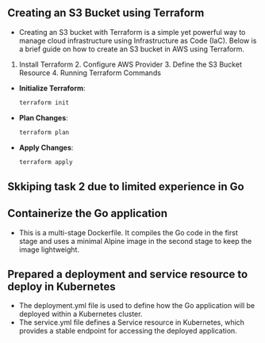 ## Creating an S3 Bucket using Terraform 
- Creating an S3 bucket with Terraform is a simple yet powerful way to manage cloud infrastructure using Infrastructure as Code (IaC). Below is a brief guide on how to create an S3 bucket in AWS using Terraform.

1. Install Terraform
    2. Configure AWS Provider
    3. Define the S3 Bucket Resource
    4. Running Terraform Commands

 - **Initialize Terraform**:
    ```bash
    terraform init
    ```

  - **Plan Changes**:
    ```bash
    terraform plan
    ```

  - **Apply Changes**:
    ```bash
    terraform apply
    ```

## Skkiping task 2 due to limited experience in Go

## Containerize the Go application
- This is a multi-stage Dockerfile. It compiles the Go code in the first stage and uses a minimal Alpine image in the second stage to keep the image lightweight.

## Prepared a deployment and service resource to deploy in Kubernetes
- The deployment.yml file is used to define how the Go application will be deployed within a Kubernetes cluster.
- The service.yml file defines a Service resource in Kubernetes, which provides a stable endpoint for accessing the deployed application.